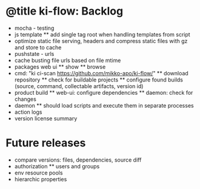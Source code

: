 # @title ki-flow: Backlog

* mocha - testing
* js template
** add single tag root when handling templates from script
* optimize static file serving, headers and compress static files with gz and store to cache
* pushstate - urls
* cache busting file urls based on file mtime
* packages web ui
** show
** browse
* cmd: "ki ci-scan https://github.com/mikko-apo/ki-flow/"
** download repository
** check for buildable projects
** configure found builds (source, command, collectable artifacts, version id)
* product build
** web-ui: configure dependencies
** daemon: check for changes
* daemon
** should load scripts and execute them in separate processes
* action logs
* version license summary

# Future releases

* compare versions: files, dependencies, source diff
* authorization
** users and groups
* env resource pools
* hierarchic properties
